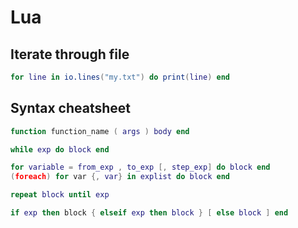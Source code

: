 # Lua

## Iterate through file

```lua
for line in io.lines("my.txt") do print(line) end
```

## Syntax cheatsheet

```lua
function function_name ( args ) body end

while exp do block end

for variable = from_exp , to_exp [, step_exp] do block end
(foreach) for var {, var} in explist do block end

repeat block until exp

if exp then block { elseif exp then block } [ else block ] end
```
